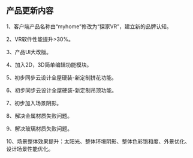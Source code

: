 ## 产品更新内容

1、客户端产品名称由“myhome”修改为“探家VR”，建立新的品牌认知。

2、VR软件性能提升&gt;30%。

3、产品UI大改版。

4、加入2D，3D简单编辑功能模块。

5、初步同步云设计全屋硬装-新定制拼花功能。

6、初步同步云设计全屋硬装-新定制吊顶功能。

7、初步加入场景阴影。

8、解决金属材质失败问题。

9、解决玻璃材质失败问题。

10、场景整体效果提升：太阳光、整体环境阴影、整体色彩饱和度、外景优化、设计场景性能优化。

